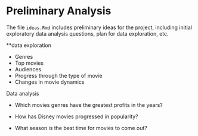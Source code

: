 # Preliminary Analysis

The file `ideas.Rmd` includes preliminary ideas for the project, including initial exploratory data analysis questions, plan for data exploration, etc.

**data exploration 
- Genres
- Top movies
- Audiences
- Progress through the type of movie
- Changes in movie dynamics

Data analysis
- Which movies genres have the greatest profits in the years?

- How has Disney movies progressed in popularity?

- What season is the best time for movies to come out?